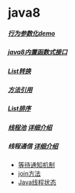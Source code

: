 # java8
##### [行为参数化demo](https://github.com/Mrtanglei/java8/tree/master/src/main/java/com/lei/tang/java8/orange)
##### [java8内置函数式接口](https://github.com/Mrtanglei/java8/blob/master/src/main/java/com/lei/tang/java8/demo/DefaultFunctional.java)
##### [List转换](https://github.com/Mrtanglei/java8/blob/master/src/main/java/com/lei/tang/java8/orange/ListConversion.java)
##### [方法引用](https://github.com/Mrtanglei/java8/blob/master/src/main/java/com/lei/tang/java8/demo/MethodReferences.java)
##### [List排序](https://github.com/Mrtanglei/java8/blob/master/src/main/java/com/lei/tang/java8/demo/DefaultFunctional.java)
##### [线程池](https://github.com/Mrtanglei/java8/tree/master/src/main/java/com/lei/tang/java8/thread/threadpool/threadpool)  [详细介绍](https://blog.csdn.net/weixin_41131531/article/list/1?)
##### 线程通信 [详细介绍](https://blog.csdn.net/weixin_41131531/article/list/1?)
 * [等待通知机制](https://github.com/Mrtanglei/java8/tree/master/src/main/java/com/lei/tang/java8/thread/communication/ThreadWaitNotify.java)
 * [join方法](https://github.com/Mrtanglei/java8/tree/master/src/main/java/com/lei/tang/java8/thread/communication/JoinThread.java)
 * [Java线程状态](https://github.com/Mrtanglei/java8/tree/master/src/main/java/com/lei/tang/java8/thread/ThreadStatus.java)
